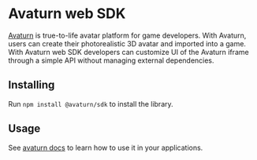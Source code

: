 # Avaturn web SDK

[Avaturn](https://avaturn.me) is true-to-life avatar platform for game developers. With Avaturn, users can create their photorealistic 3D avatar and imported into a game. With Avaturn web SDK developers can customize UI of the Avaturn iframe through a simple API without managing external dependencies. 

## Installing

Run `npm install @avaturn/sdk` to install the library.

## Usage

See [avaturn docs](https://docs.avaturn.me/docs/integration/sdk/introduction/) to learn how to use it in your applications.
